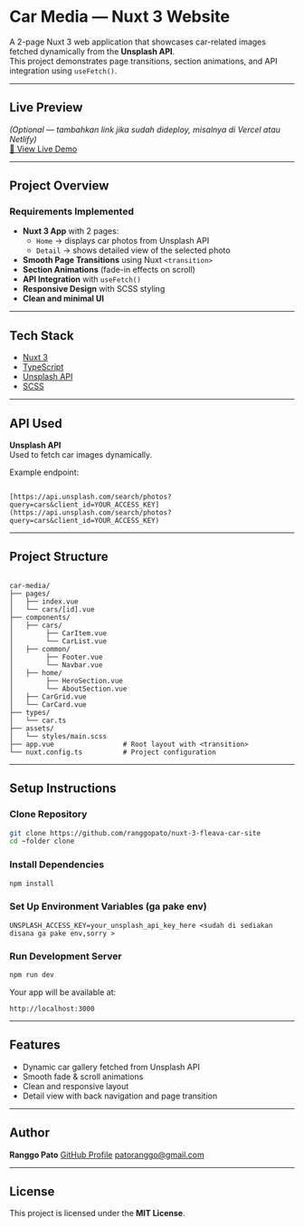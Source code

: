 # Car Media — Nuxt 3 Website

A 2-page Nuxt 3 web application that showcases car-related images fetched dynamically from the **Unsplash API**.  
This project demonstrates page transitions, section animations, and API integration using `useFetch()`.

---

## Live Preview
*(Optional — tambahkan link jika sudah dideploy, misalnya di Vercel atau Netlify)*  
[🔗 View Live Demo](https://car-media.vercel.app)

---

## Project Overview

### Requirements Implemented
- **Nuxt 3 App** with 2 pages:  
  - `Home` → displays car photos from Unsplash API  
  - `Detail` → shows detailed view of the selected photo  
- **Smooth Page Transitions** using Nuxt `<transition>`  
- **Section Animations** (fade-in effects on scroll)  
- **API Integration** with `useFetch()`  
- **Responsive Design** with SCSS styling  
- **Clean and minimal UI**  

---

## Tech Stack
- [Nuxt 3](https://nuxt.com)
- [TypeScript](https://www.typescriptlang.org/)
- [Unsplash API](https://unsplash.com/developers)
- [SCSS](https://sass-lang.com/)
---

## API Used
**Unsplash API**  
Used to fetch car images dynamically.

Example endpoint:
```

[https://api.unsplash.com/search/photos?query=cars&client_id=YOUR_ACCESS_KEY](https://api.unsplash.com/search/photos?query=cars&client_id=YOUR_ACCESS_KEY)

```

---

## Project Structure
```

car-media/
├── pages/
│   ├── index.vue           
│   └── cars/[id].vue       
├── components/
│   ├── cars/
│        ├── CarItem.vue
│        └── CarList.vue
│   ├── common/
│        ├── Footer.vue
│        └── Navbar.vue
│   ├── home/
│        ├── HeroSection.vue
│        └── AboutSection.vue
│   ├── CarGrid.vue
│   └── CarCard.vue
├── types/
│   └── car.ts
├── assets/
│   └── styles/main.scss
├── app.vue                 # Root layout with <transition>
└── nuxt.config.ts          # Project configuration

````

---

## Setup Instructions

### Clone Repository
```bash
git clone https://github.com/ranggopato/nuxt-3-fleava-car-site
cd ~folder clone
````

### Install Dependencies

```bash
npm install
```

### Set Up Environment Variables (ga pake env)

```
UNSPLASH_ACCESS_KEY=your_unsplash_api_key_here <sudah di sediakan disana ga pake env,sorry >
```

### Run Development Server

```bash
npm run dev
```

Your app will be available at:

```
http://localhost:3000
```

---

## Features

* Dynamic car gallery fetched from Unsplash API
* Smooth fade & scroll animations
* Clean and responsive layout
* Detail view with back navigation and page transition

---


## Author

**Ranggo Pato**
[GitHub Profile](https://github.com/ranggopato)
[patoranggo@gmail.com](mailto:patoranggo@gmail.com)

---

## License

This project is licensed under the **MIT License**.

```

